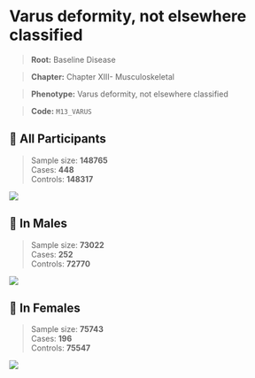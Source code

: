 # Varus deformity, not elsewhere classified

> **Root:** Baseline Disease  

> **Chapter:** Chapter XIII- Musculoskeletal  

> **Phenotype:** Varus deformity, not elsewhere classified  

> **Code:** `M13_VARUS`

## 🧪 All Participants  
> Sample size: **148765**  
> Cases: **448**  
> Controls: **148317**
<img src="/Disease/Figures/ALL/Incidence/M13_VARUS.png"/>
<CsvTable src="/public/Disease/Data/ALL/Incidence/COX_M13_VARUS.csv" label="🔍 View full results" />

## 👨 In Males  
> Sample size: **73022**  
> Cases: **252**  
> Controls: **72770**
<img src="/Disease/Figures/Male/Incidence/M13_VARUS.png"/>
<CsvTable src="/public/Disease/Data/Male/Incidence/COX_M13_VARUS.csv" label="🔍 View full results" />

## 👩 In Females  
> Sample size: **75743**  
> Cases: **196**  
> Controls: **75547**
<img src="/Disease/Figures/Female/Incidence/M13_VARUS.png"/>
<CsvTable src="/public/Disease/Data/Female/Incidence/COX_M13_VARUS.csv" label="🔍 View full results" />
